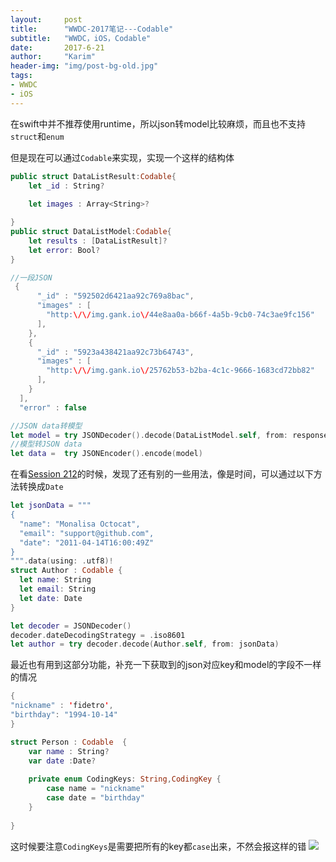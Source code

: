 ```yaml
---
layout:     post
title:      "WWDC-2017笔记---Codable"
subtitle:   "WWDC，iOS，Codable"
date:       2017-6-21
author:     "Karim"
header-img: "img/post-bg-old.jpg"
tags:
- WWDC
- iOS
---
```


在swift中并不推荐使用runtime，所以json转model比较麻烦，而且也不支持`struct`和`enum`

但是现在可以通过`Codable`来实现，实现一个这样的结构体
```swift
public struct DataListResult:Codable{
    let _id : String?
 
    let images : Array<String>?

}
public struct DataListModel:Codable{
    let results : [DataListResult]?
    let error: Bool?
}
```

```swift
//一段JSON
 {
      "_id" : "592502d6421aa92c769a8bac",
      "images" : [
        "http:\/\/img.gank.io\/44e8aa0a-b66f-4a5b-9cb0-74c3ae9fc156"
      ],
    },
    {
      "_id" : "5923a438421aa92c73b64743",
      "images" : [
        "http:\/\/img.gank.io\/25762b53-b2ba-4c1c-9666-1683cd72bb82"
      ],
    }
  ],
  "error" : false
```
```swift
//JSON data转模型
let model = try JSONDecoder().decode(DataListModel.self, from: response.data!) 
//模型转JSON data
let data =  try JSONEncoder().encode(model)
```

在看[Session 212](https://developer.apple.com/videos/play/wwdc2017/212/)的时候，发现了还有别的一些用法，像是时间，可以通过以下方法转换成`Date`
```swift
let jsonData = """
{
  "name": "Monalisa Octocat",
  "email": "support@github.com",
  "date": "2011-04-14T16:00:49Z"
}
""".data(using: .utf8)!
struct Author : Codable {
  let name: String
  let email: String
  let date: Date
}

let decoder = JSONDecoder()
decoder.dateDecodingStrategy = .iso8601
let author = try decoder.decode(Author.self, from: jsonData)
```
最近也有用到这部分功能，补充一下获取到的json对应key和model的字段不一样的情况
```swift
{
"nickname" : 'fidetro',
"birthday": "1994-10-14"
}

struct Person : Codable  {
    var name : String?
    var date :Date?
 
    private enum CodingKeys: String,CodingKey {
        case name = "nickname"
        case date = "birthday"
    }
    
}
```
这时候要注意`CodingKeys`是需要把所有的key都`case`出来，不然会报这样的错
![](https://www.foolishtalk.org/cloud/9562042D-2660-49FF-A090-A774C014E6B1.png)

